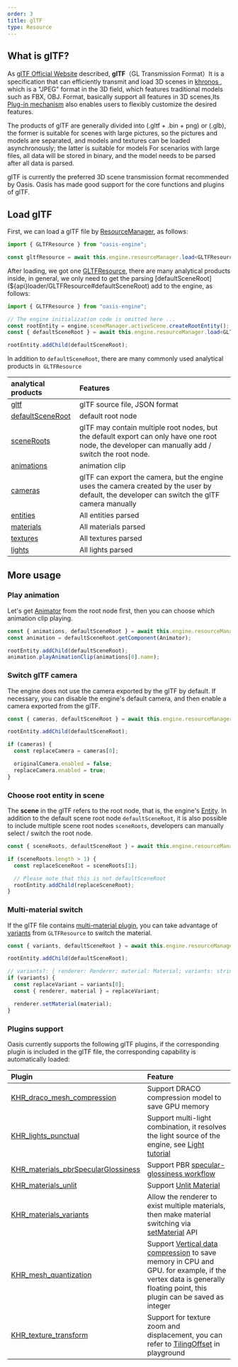 ```yaml
---
order: 3
title: glTF
type: Resource
---
```


## What is glTF?

As [glTF Official Website](https://www.khronos.org/gltf/) described, **glTF**（GL Transmission Format）It is a specification that can efficiently transmit and load 3D scenes in [khronos ](https://www.khronos.org/), which is a "JPEG" format in the 3D field, which features traditional models such as FBX, OBJ. Format, basically support all features in 3D scenes,Its [Plug-in mechanism](https://github.com/KhronosGroup/glTF/tree/master/extensions/2.0/Khronos) also enables users to flexibly customize the desired features.

The products of glTF are generally divided into (.gltf + .bin + png) or (.glb), the former is suitable for scenes with large pictures, so the pictures and models are separated, and models and textures can be loaded asynchronously; the latter is suitable for models For scenarios with large files, all data will be stored in binary, and the model needs to be parsed after all data is parsed.

glTF is currently the preferred 3D scene transmission format recommended by Oasis. Oasis has made good support for the core functions and plugins of glTF.

<playground src="gltf-loader.ts"></playground>

## Load glTF

First, we can load a glTF file by [ResourceManager](${api}core/ResourceManager#load), as follows:

```typescript
import { GLTFResource } from "oasis-engine";

const gltfResource = await this.engine.resourceManager.load<GLTFResource>("https://***.gltf");
```

After loading, we got one [GLTFResource](${api}loader/GLTFResource), there are many analytical products inside, in general, we only need to get the parsing [defaultSceneRoot](${api}loader/GLTFResource#defaultSceneRoot) add to the engine, as follows:

```typescript
import { GLTFResource } from "oasis-engine";

// The engine initialization code is omitted here ...
const rootEntity = engine.sceneManager.activeScene.createRootEntity();
const { defaultSceneRoot } = await this.engine.resourceManager.load<GLTFResource>("https://***.gltf");

rootEntity.addChild(defaultSceneRoot);
```

In addition to `defaultSceneRoot`, there are many commonly used analytical products in` GLTFResource`

| analytical products | Features |
| :-- | :-- |
| [gltf](${api}loader/GLTFResource#gltf) | glTF source file, JSON format |
| [defaultSceneRoot](${api}loader/GLTFResource#defaultSceneRoot) | default root node |
| [sceneRoots](${api}loader/GLTFResource#sceneRoots) | glTF may contain multiple root nodes, but the default export can only have one root node, the developer can manually add / switch the root node. |
| [animations](${api}loader/GLTFResource#animations) | animation clip |
| [cameras](${api}loader/GLTFResource#cameras) | glTF can export the camera, but the engine uses the camera created by the user by default, the developer can switch the glTF camera manually |
| [entities](${api}loader/GLTFResource#entities) | All entities parsed |
| [materials](${api}loader/GLTFResource#materials) | All materials parsed |
| [textures](${api}loader/GLTFResource#textures) | All textures parsed |
| [lights](${api}loader/GLTFResource#lights) | All lights parsed |

## More usage

### Play animation

Let's get [Animator](${api}core/Animator) from the root node first, then you can choose which animation clip playing.

```typescript
const { animations, defaultSceneRoot } = await this.engine.resourceManager.load<GLTFResource>("https://***.gltf");
const animation = defaultSceneRoot.getComponent(Animator);

rootEntity.addChild(defaultSceneRoot);
animation.playAnimationClip(animations[0].name);
```

### Switch glTF camera

The engine does not use the camera exported by the glTF by default. If necessary, you can disable the engine's default camera, and then enable a camera exported from the glTF.

```typescript
const { cameras, defaultSceneRoot } = await this.engine.resourceManager.load<GLTFResource>("https://***.gltf");

rootEntity.addChild(defaultSceneRoot);

if (cameras) {
  const replaceCamera = cameras[0];

  originalCamera.enabled = false;
  replaceCamera.enabled = true;
}
```

### Choose root entity in scene

The **scene** in the glTF refers to the root node, that is, the engine's [Entity](${api}core/Entity). In addition to the default scene root node `defaultSceneRoot`, it is also possible to include multiple scene root nodes `sceneRoots`, developers can manually select / switch the root node.

```typescript
const { sceneRoots, defaultSceneRoot } = await this.engine.resourceManager.load<GLTFResource>("https://***.gltf");

if (sceneRoots.length > 1) {
  const replaceSceneRoot = sceneRoots[1];

  // Please note that this is not defaultSceneRoot
  rootEntity.addChild(replaceSceneRoot);
}
```

### Multi-material switch

If the glTF file contains [multi-material plugin](https://github.com/KhronosGroup/glTF/tree/master/extensions/2.0/Khronos/KHR_materials_variants), you can take advantage of [variants](<(${api}loader/GLTFResource#variants)>) from `GLTFResource` to switch the material.

```typescript
const { variants, defaultSceneRoot } = await this.engine.resourceManager.load<GLTFResource>("https://***.gltf");

rootEntity.addChild(defaultSceneRoot);

// variants?: { renderer: Renderer; material: Material; variants: string[] }[];
if (variants) {
  const replaceVariant = variants[0];
  const { renderer, material } = replaceVariant;

  renderer.setMaterial(material);
}
```

### Plugins support

Oasis currently supports the following glTF plugins, if the corresponding plugin is included in the glTF file, the corresponding capability is automatically loaded:

| Plugin | Feature |
| :-- | :-- |
| [KHR_draco_mesh_compression](https://github.com/oasis-engine/engine/blob/main/packages/loader/src/gltf/extensions/KHR_draco_mesh_compression.ts) | Support DRACO compression model to save GPU memory |
| [KHR_lights_punctual](https://github.com/oasis-engine/engine/blob/main/packages/loader/src/gltf/extensions/KHR_lights_punctual.ts) | Support multi-light combination, it resolves the light source of the engine, see [Light tutorial](${docs}light) |
| [KHR_materials_pbrSpecularGlossiness](https://github.com/oasis-engine/engine/blob/main/packages/loader/src/gltf/extensions/KHR_materials_pbrSpecularGlossiness.ts) | Support PBR [specular-glossiness workflow](${api}core/PBRSpecularMaterial) |
| [KHR_materials_unlit](https://github.com/oasis-engine/engine/blob/main/packages/loader/src/gltf/extensions/KHR_materials_unlit.ts) | Support [Unlit Material](https://oasisengine.cn/0.4/docs/artist-unlit) |
| [KHR_materials_variants](https://github.com/oasis-engine/engine/blob/main/packages/loader/src/gltf/extensions/KHR_materials_variants.ts) | Allow the renderer to exist multiple materials, then make material switching via [setMaterial](${api}core/Renderer#setMaterial) API |
| [KHR_mesh_quantization](https://github.com/oasis-engine/engine/blob/main/packages/loader/src/gltf/extensions/KHR_mesh_quantization.ts) | Support [Vertical data compression](https://github.com/KhronosGroup/glTF/tree/master/extensions/2.0/Khronos/KHR_mesh_quantization#extending-mesh-attributes) to save memory in CPU and GPU. for example, if the vertex data is generally floating point, this plugin can be saved as integer |
| [KHR_texture_transform](https://github.com/oasis-engine/engine/blob/main/packages/loader/src/gltf/extensions/KHR_texture_transform.ts) | Support for texture zoom and displacement, you can refer to [TilingOffset](https://oasisengine.cn/0.4/examples#tiling-offset) in playground |
